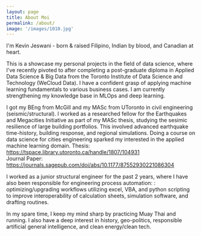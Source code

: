 ```yaml
---
layout: page
title: About Moi
permalink: /about/
image: '/images/1010.jpg'
---
```


I'm Kevin Jeswani - born & raised Filipino, Indian by blood, and Canadian at heart.

This is a showcase my personal projects in the field of data science, where I've recently pivoted to after completing a post-graduate diploma in Applied Data Science & Big Data from the Toronto Institute of Data Science and Technology (WeCloud Data). I have a confident grasp of applying machine learning fundamentals to various business cases. I am currently strengthening my knowledge base in MLOps and deep learning.

I got my BEng from McGill and my MASc from UToronto in civil engineering (seismic/structural). I worked as a researched fellow for the Earthquakes and Megacities Initiative as part of my MASc thesis, studying the sesimic resilience of large building portfolios. This involved advanced earthquake time-history, building response, and regional simulations. Doing a course on data science for cities engineering sparked my interested in the applied machine learning domain. 
Thesis: https://tspace.library.utoronto.ca/handle/1807/104931 <br>
Journal Paper: https://journals.sagepub.com/doi/abs/10.1177/87552930221086304

I worked as a junior structural engineer for the past 2 years, where I have also been responsible for engineering process automation: : optimizing/upgrading workflows utilizing excel, VBA, and python scripting to improve interoperability of calculation sheets, simulation software, and drafting routines.

In my spare time, I keep my mind sharp by practicing Muay Thai and running. I also have a deep interest in history, geo-politics, responsible artificial general intelligence, and clean energy/clean tech.